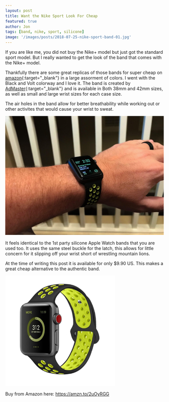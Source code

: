 ```yaml
---
layout: post
title: Want the Nike Sport Look For Cheap
featured: true
author: Jon
tags: [band, nike, sport, silicone]
image: '/images/posts/2018-07-25-nike-sport-band-01.jpg'
---
```


If you are like me, you did not buy the Nike+ model but just got the standard sport model. But I really wanted to get the look of the band that comes with the Nike+ model.

Thankfully there are some great replicas of those bands for super cheap on [amazon](https://amzn.to/2uOyRGG){:target="_blank"} in a large assorment of colors. I went with the Black and Volt colorway and I love it. The band is created by [AdMaster](https://amzn.to/2uOyRGG){:target="_blank"} and is available in Both 38mm and 42mm sizes, as well as small and large wrist sizes for each case size.

The air holes in the band allow for better breathability while working out or other activites that would cause your wrist to sweat.

<img src="/images/posts/2018-07-25-nike-sport-band-03.jpg" alt="Nike+ Watch Band">

It feels identical to the 1st party silicone Apple Watch bands that you are used too. It uses the same steel buckle for the latch, this allows for little concern for it slipping off your wrist short of wrestling mountain lions.

At the time of writing this post it is available for only $9.90 US. This makes a great cheap alternative to the authentic band.

<a href="https://amzn.to/2uOyRGG" target="_blank"><img src="/images/posts/2018-07-25-nike-sport-band-02.jpg" alt="Nike+ Watch Band" height="350" width="350"></a>

Buy from Amazon here: <a href="https://amzn.to/2uOyRGG" target="_blank">https://amzn.to/2uOyRGG</a>
